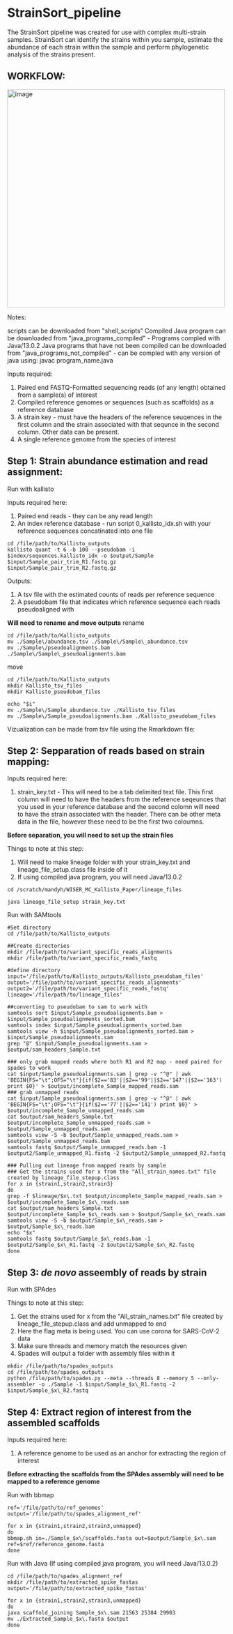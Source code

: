 # StrainSort_pipeline
 The StrainSort pipeline was created for use with complex multi-strain samples. StrainSort can identify the strains within you sample, estimate the abundance of each strain within the sample and perform phylogenetic analysis of the strains present. 


## WORKFLOW:

<img width="500" alt="image" src="https://github.com/mandysulli/StrainSort_pipeline/assets/89869003/5e27777f-91fc-4582-ac08-99d0bc05f3a9">


Notes:

scripts can be downloaded from "shell_scripts"
Compiled Java program can be downloaded from "java_programs_compiled" - Programs compled with Java/13.0.2
Java programs that have not been compiled can be downloaded from "java_programs_not_compiled" - can be compled with any version of java using:
javac program_name.java


Inputs required:
1. Paired end FASTQ-Formatted sequencing reads (of any length) obtained from a sample(s) of interest
2. Compiled reference genomes or sequences (such as scaffolds) as a reference database
3. A strain key - must have the headers of the reference seuqences in the first column and the strain associated with that sequnce in the second column. Other data can be present.
4. A single reference genome from the species of interest 


## Step 1: Strain abundance estimation and read assignment:

Run with kallisto

Inputs required here:
1. Paired end reads - they can be any read length
2. An index reference database - run script 0_kallisto_idx.sh with your reference sequences concatinated into one file

```
cd /file/path/to/Kallisto_outputs
kallisto quant -t 6 -b 100 --pseudobam -i $index/sequences.kallisto_idx -o $output/Sample $input/Sample_pair_trim_R1.fastq.gz $input/Sample_pair_trim_R2.fastq.gz
```

Outputs:
1. A tsv file with the estimated counts of reads per reference sequence
2. A pseudobam file that indicates which reference sequence each reads pseudoaligned with

**Will need to rename and move outputs**
rename
```
cd /file/path/to/Kallisto_outputs
mv ./Sample\/abundance.tsv ./Sample\/Sample\_abundance.tsv
mv ./Sample\/pseudoalignments.bam ./Sample\/Sample\_pseudoalignments.bam
```
move
```
cd /file/path/to/Kallisto_outputs
mkdir Kallisto_tsv_files
mkdir Kallisto_pseudobam_files

echo "$i"
mv ./Sample\/Sample_abundance.tsv ./Kallisto_tsv_files
mv ./Sample\/Sample_pseudoalignments.bam ./Kallisto_pseudobam_files
```

Vizualization can be made from tsv file using the Rmarkdown file:

## Step 2: Sepparation of reads based on strain mapping:

Inputs required here:
1. strain_key.txt - This will need to be a tab delimited text file. This first column will need to have the headers from the reference seqeunces that you used in your reference database and the second colomn will need to have the strain associated with the header. There can be other meta data in the file, however these need to be the first two coloumns. 

**Before separation, you will need to set up the strain files**

Things to note at this step:
1. Will need to make lineage folder with your strain_key.txt and lineage_file_setup.class file inside of it
2. If using compiled java program, you will need Java/13.0.2

```
cd /scratch/mandyh/WISER_MC_Kallisto_Paper/lineage_files

java lineage_file_setup strain_key.txt
```
Run with SAMtools

```
#Set directory
cd /file/path/to/Kallisto_outputs

##Create directories
mkdir /file/path/to/variant_specific_reads_alignments
mkdir /file/path/to/variant_specific_reads_fastq

#define directory
input='/file/path/to/Kallisto_outputs/Kallisto_pseudobam_files'
output='/file/path/to/variant_specific_reads_alignments'
output2='/file/path/to/variant_specific_reads_fastq'
lineage='/file/path/to/lineage_files'

##converting to pseudobam to sam to work with
samtools sort $input/Sample_pseudoalignments.bam > $input/Sample_pseudoalignments_sorted.bam
samtools index $input/Sample_pseudoalignments_sorted.bam
samtools view -h $input/Sample_pseudoalignments_sorted.bam > $input/Sample_pseudoalignments.sam
grep "@" $input/Sample_pseudoalignments.sam > $output/sam_headers_Sample.txt

### only grab mapped reads where both R1 and R2 map - need paired for spades to work
cat $input/Sample_pseudoalignments.sam | grep -v "^@" | awk 'BEGIN{FS="\t";OFS="\t"}{if($2=='83'||$2=='99'||$2=='147'||$2=='163') print $0}' > $output/incomplete_Sample_mapped_reads.sam
### grab unmapped reads
cat $input/Sample_pseudoalignments.sam | grep -v "^@" | awk 'BEGIN{FS="\t";OFS="\t"}{if($2=='77'||$2=='141') print $0}' > $output/incomplete_Sample_unmapped_reads.sam
cat $output/sam_headers_Sample.txt $output/incomplete_Sample_unmapped_reads.sam > $output/Sample_unmapped_reads.sam
samtools view -S -b $output/Sample_unmapped_reads.sam > $output/Sample_unmapped_reads.bam
samtools fastq $output/Sample_unmapped_reads.bam -1 $output2/Sample_unmapped_R1.fastq -2 $output2/Sample_unmapped_R2.fastq

### Pulling out lineage from mapped reads by sample
### Get the strains used for x from the "All_strain_names.txt" file created by lineage_file_stepup.class
for x in {strain1,strain2,strain3}
do
grep -f $lineage/$x\.txt $output/incomplete_Sample_mapped_reads.sam > $output/incomplete_Sample_$x\_reads.sam
cat $output/sam_headers_Sample.txt $output/incomplete_Sample_$x\_reads.sam > $output/Sample_$x\_reads.sam
samtools view -S -b $output/Sample_$x\_reads.sam > $output/Sample_$x\_reads.bam
echo "$x"
samtools fastq $output/Sample_$x\_reads.bam -1 $output2/Sample_$x\_R1.fastq -2 $output2/Sample_$x\_R2.fastq
done
```

## Step 3: _de novo_ asseembly of reads by strain

Run with SPAdes

Things to note at this step:
1. Get the strains used for x from the "All_strain_names.txt" file created by lineage_file_stepup.class and add unmapped to end
2. Here the flag meta is being used. You can use corona for SARS-CoV-2 data
3. Make sure threads and memory match the resources given
4. Spades will output a folder with assembly files within it

```
mkdir /file/path/to/spades_outputs
cd /file/path/to/spades_outputs
python /file/path/to/spades.py --meta --threads 8 --memory 5 --only-assembler -o ./Sample -1 $input/Sample_$x\_R1.fastq -2 $input/Sample_$x\_R2.fastq
```

## Step 4: Extract region of interest from the assembled scaffolds

Inputs required here:
1. A reference genome to be used as an anchor for extracting the region of interest 

**Before extracting the scaffolds from the SPAdes assembly will need to be mapped to a reference genome**

Run with bbmap

```
ref='/file/path/to/ref_genomes'
output='/file/path/to/spades_alignment_ref'

for x in {strain1,strain2,strain3,unmapped}
do
bbmap.sh in=./Sample_$x\/scaffolds.fasta out=$output/Sample_$x\.sam ref=$ref/reference_genome.fasta
done
```

Run with Java (If using compiled java program, you will need Java/13.0.2)

```
cd /file/path/to/spades_alignment_ref
mkdir /file/path/to/extracted_spike_fastas
output='/file/path/to/extracted_spike_fastas'

for x in {strain1,strain2,strain3,unmapped}
do
java scaffold_joining Sample_$x\.sam 21563 25384 29903
mv ./Extracted_Sample_$x\.fasta $output
done
```

